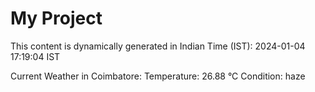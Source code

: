 # My Project

This content is dynamically generated in Indian Time (IST): 2024-01-04 17:19:04 IST


Current Weather in Coimbatore:
Temperature: 26.88 °C
Condition: haze
